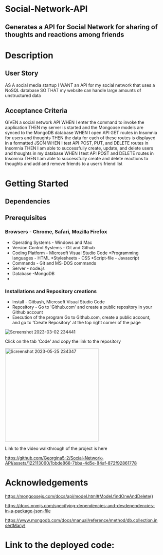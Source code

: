 # Social-Network-API
## Generates a API for Social Network for sharing of thoughts and reactions among friends
# Description
## User Story

AS A social media startup
I WANT an API for my social network that uses a NoSQL database
SO THAT my website can handle large amounts of unstructured data

## Acceptance Criteria

GIVEN a social network API
WHEN I enter the command to invoke the application
THEN my server is started and the Mongoose models are synced to the MongoDB database
WHEN I open API GET routes in Insomnia for users and thoughts
THEN the data for each of these routes is displayed in a formatted JSON
WHEN I test API POST, PUT, and DELETE routes in Insomnia
THEN I am able to successfully create, update, and delete users and thoughts in my database
WHEN I test API POST and DELETE routes in Insomnia
THEN I am able to successfully create and delete reactions to thoughts and add and remove friends to a user’s friend list

# Getting Started
## Dependencies
## Prerequisites
### Browsers - Chrome, Safari, Mozilla Firefox
* Operating Systems - Windows and Mac
* Version Control Systems - Git and Github
* Coding Platform - Microsoft Visual Studio Code *Programming languages - HTML *Stylesheets - CSS *Script-file - Javascript
* Commands - Git and MS-DOS commands
* Server - node.js
* Database -MongoDB
* 
### Installations and Repository creations
* Install - Gitbash, Microsoft Visual Studio Code
* Repository - Go to 'Github.com' and create a public repository in your Github account
* Execution of the program
Go to Github.com, create a public account, and go to 'Create Repository' at the top right corner of the page

![Screenshot 2023-03-02 234441](https://user-images.githubusercontent.com/122113060/222635558-4c891feb-0494-4cb2-b0d9-42503ed83efa.png)

Click on the tab 'Code' and copy the link to the repository

<img width="307" alt="Screenshot 2023-05-25 234347" src="https://github.com/Georgina5-2/Social-Network-API/assets/122113060/8f22b0bd-1239-4ba6-8817-7c1bfc98c96e">

Link to the video walkthrough of the project is here


https://github.com/Georgina5-2/Social-Network-API/assets/122113060/1bbde868-7bba-4d5e-84af-872f92861778

# Acknowledgements

https://mongoosejs.com/docs/api/model.html#Model.findOneAndDelete()

https://docs.npmjs.com/specifying-dependencies-and-devdependencies-in-a-package-json-file

https://www.mongodb.com/docs/manual/reference/method/db.collection.insertMany/

# Link to the deployed code:






